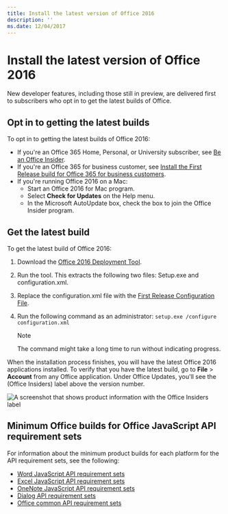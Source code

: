 ```yaml
---
title: Install the latest version of Office 2016
description: ''
ms.date: 12/04/2017
---
```


# Install the latest version of Office 2016

New developer features, including those still in preview, are delivered first to subscribers who opt in to get the latest builds of Office. 

## Opt in to getting the latest builds

To opt in to getting the latest builds of Office 2016: 

- If you're an Office 365 Home, Personal, or University subscriber, see [Be an Office Insider](https://products.office.com/office-insider).
- If you're an Office 365 for business customer, see [Install the First Release build for Office 365 for business customers](https://support.office.com/article/Install-the-First-Release-build-for-Office-365-for-business-customers-4dd8ba40-73c0-4468-b778-c7b744d03ead).
- If you're running Office 2016 on a Mac:
	- Start an Office 2016 for Mac program.
	- Select **Check for Updates** on the Help menu.
	- In the Microsoft AutoUpdate box, check the box to join the Office Insider program. 

## Get the latest build

To get the latest build of Office 2016: 

1. Download the [Office 2016 Deployment Tool](https://www.microsoft.com/download/details.aspx?id=49117). 
2. Run the tool. This extracts the following two files: Setup.exe and configuration.xml.
3. Replace the configuration.xml file with the [First Release Configuration File](https://raw.githubusercontent.com/OfficeDev/Office-Add-in-Commands-Samples/master/Tools/FirstReleaseConfig/configuration.xml).
4. Run the following command as an administrator:  `setup.exe /configure configuration.xml` 

	> [!NOTE]
	> The command might take a long time to run without indicating progress.

When the installation process finishes, you will have the latest Office 2016 applications installed. To verify that you have the latest build, go to **File** > **Account** from any Office application. Under Office Updates, you'll see the (Office Insiders) label above the version number.

![A screenshot that shows product information with the Office Insiders label](../images/office-insiders.png)

## Minimum Office builds for Office JavaScript API requirement sets

For information about the minimum product builds for each platform for the API requirement sets, see the following:

- [Word JavaScript API requirement sets](https://dev.office.com/reference/add-ins/requirement-sets/word-api-requirement-sets)
- [Excel JavaScript API requirement sets](https://dev.office.com/reference/add-ins/requirement-sets/excel-api-requirement-sets)
- [OneNote JavaScript API requirement sets](https://dev.office.com/reference/add-ins/requirement-sets/onenote-api-requirement-sets)
- [Dialog API requirement sets](https://dev.office.com/reference/add-ins/requirement-sets/dialog-api-requirement-sets)
- [Office common API requirement sets](https://dev.office.com/reference/add-ins/requirement-sets/office-add-in-requirement-sets)
